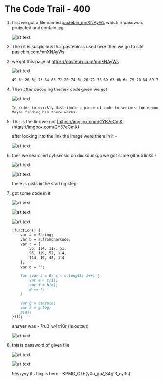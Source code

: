 # The Code Trail - 400

1. first we got a file named [pastebin_mnXNAyWs](https://pastebin.com/mnXNAyWs) which is password protected and contain jpg

    ![alt text](assets/the-code-trail/image.png)

1. Then it is suspicious that pastebin is used here then we go to site pastebin.com/mnXNAyWs
2. we got this page at <https://pastebin.com/mnXNAyWs>

    ![alt text](assets/the-code-trail/image-1.png)

    ```markdown
    49 6e 20 6f 72 64 65 72 20 74 6f 20 71 75 69 63 6b 6c 79 20 64 69 73 74 72 69 62 75 74 65 20 61 20 70 69 65 63 65 20 6f 66 20 63 6f 64 65 20 74 6f 20 73 65 6e 69 6f 72 73 20 66 6f 72 20 64 65 6d 6f 6e 73 74 72 61 74 69 6f 6e 2c 20 68 74 74 70 73 3a 2f 2f 69 6d 67 62 6f 78 2e 63 6f 6d 2f 47 59 42 37 65 43 6d 4b 20 66 6f 72 67 6f 74 20 74 6f 20 6d 61 6b 65 20 69 74 20 70 72 69 76 61 74 65 2e 0a 4d 61 79 62 65 20 66 69 6e 64 69 6e 67 20 68 69 6d 20 74 68 65 72 65 20 77 6f 72 6b 73 2e
    ```

3. Then after decoding the hex code given we got

    ![alt text](assets/the-code-trail/image-2.png)

    ```markdown
    In order to quickly distribute a piece of code to seniors for demonstration, https://imgbox.com/GYB7eCmK forgot to make it private.
    Maybe finding him there works.
    ```

4. This is the link we got [https://imgbox.com/GYB7eCmK](https://imgbox.com/GYB7eCmK)

    after looking into the link the image were there in it -

    ![alt text](assets/the-code-trail/image-3.png)

5. then we searched cybsecsid on duckduckgo we got some github links -

    ![alt text](assets/the-code-trail/image-4.png)

    ![alt text](assets/the-code-trail/image-5.png)

    there is gists in the starting step

6. got some code in it

    ![alt text](assets/the-code-trail/image-6.png)

    ![alt text](assets/the-code-trail/image-7.png)

    ![alt text](assets/the-code-trail/image-8.png)

    ```markdown
    (function() {
        var a = String;
        var b = a.fromCharCode;
        var c = [
            55, 114, 117, 51,
            95, 119, 52, 114,
            114, 49, 48, 114
        ];
        var d = "";
        
        for (var i = 0; i < c.length; i++) {
            var e = c[i];
            var f = b(e);
            d += f;
        }
        
        var g = console;
        var h = g.log;
        h(d);
    })();
    ```

    answer was - 7ru3_w4rr10r  (js output)

    ![alt text](assets/the-code-trail/image-9.png)

7. this is password of given file

    ![alt text](assets/the-code-trail/image-10.png)

    ![alt text](assets/the-code-trail/image-11.png)

    heyyyyy its flag is here  - KPMG_CTF{y0u_go7_34gl3_ey3s}
  